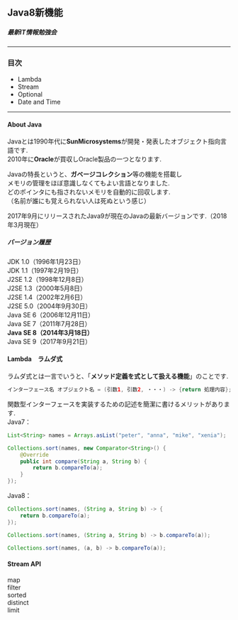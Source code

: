 ## Java8新機能
##### 最新IT情報勉強会
***
### 目次
- Lambda
- Stream
- Optional
- Date and Time
***
#### About Java
Javaとは1990年代に**SunMicrosystems**が開発・発表したオブジェクト指向言語です.  
2010年に**Oracle**が買収しOracle製品の一つとなります.  
  
Javaの特長というと、**ガベージコレクション**等の機能を搭載し  
メモリの管理をほぼ意識しなくてもよい言語となりました.  
どのポインタにも指されないメモリを自動的に回収します.  
（名前が誰にも覚えられない人は死ぬという感じ）  
  
2017年9月にリリースされたJava9が現在のJavaの最新バージョンです.（2018年3月現在）  
  
##### バージョン履歴
JDK 1.0（1996年1月23日）  
JDK 1.1（1997年2月19日）  
J2SE 1.2（1998年12月8日）  
J2SE 1.3（2000年5月8日）  
J2SE 1.4（2002年2月6日）  
J2SE 5.0（2004年9月30日）  
Java SE 6（2006年12月11日）  
Java SE 7（2011年7月28日）  
**Java SE 8（2014年3月18日）**  
Java SE 9（2017年9月21日）  
  
#### Lambda　ラムダ式
ラムダ式とは一言でいうと、「**メソッド定義を式として扱える機能**」のことです.  
~~~ java
インターフェース名 オブジェクト名 = (引数1, 引数2, ・・・) -> {return 処理内容};
~~~
関数型インターフェースを実装するための記述を簡潔に書けるメリットがあります.  
Java7：
~~~ java
List<String> names = Arrays.asList("peter", "anna", "mike", "xenia");

Collections.sort(names, new Comparator<String>() {
    @Override
    public int compare(String a, String b) {
        return b.compareTo(a);
    }
});
~~~
Java8：
~~~ java
Collections.sort(names, (String a, String b) -> {
    return b.compareTo(a);
});
~~~

~~~ java
Collections.sort(names, (String a, String b) -> b.compareTo(a));
~~~

~~~ java
Collections.sort(names, (a, b) -> b.compareTo(a));
~~~


#### Stream API
map  
filter  
sorted  
distinct  
limit  

